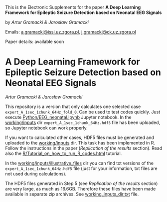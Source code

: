 This is the Electronic Supplements for the paper
**A Deep Learning Framework for Epileptic Seizure Detection based on Neonatal EEG Signals**

by *Artur Gramacki & Jarosław Gramacki*

Emails:  a.gramacki@issi.uz.zgora.pl, j.gramacki@ck.uz.zgora.pl

Paper details: available soon



# A Deep Learning Framework for Epileptic Seizure Detection based on Neonatal EEG Signals

*Artur Gramacki & Jarosław Gramacki*

This repository is a version that only calculates one selected case `expert_A_1sec_1chunk_64Hz_fold_0`. 
Can be used to test codes quickly. Just execute [Python/EEG_neonatal.ipynb](Python/EEG_neonatal.ipynb) Jupyter notebook. 
In the [working/inputs](working/inputs) dir `expert_A_1sec_1chunk_64Hz.hdf5` file has been uploaded, so
Jupyter notebook can work properly.

If you want to calculated other cases, HDF5 files must be generated and uploaded to
the [working/inputs](working/inputs]) dir. This task has been implemented in R. Follow the instructions 
in the paper (*Replication of the results* section). Read also the [R/Tutorial_on_how_to_run_R_codes.html](R/Tutorial_on_how_to_run_R_codes.html) tutorial.

In the [working/inputs/illustrative_files](working/inputs/illustrative_files) dir you can find txt versions of the 
`expert_A_1sec_1chunk_64Hz.hdf5` file (just for your information, txt files are not 
used during calculations).

The HDF5 files generated in Step 5 (see *Replication of the results* section) are very large, 
as much as 16.6GB. Therefore these files have been made available in separate zip archives.
See [working_inputs_dir.txt](working_inputs_dir.txt) file.


